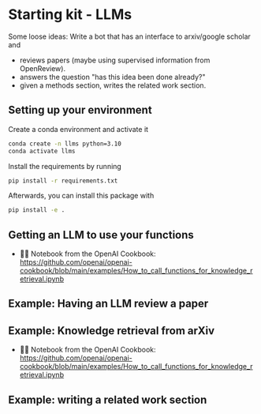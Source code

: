 # Starting kit - LLMs

Some loose ideas: Write a bot that has an interface to arxiv/google scholar and
- reviews papers (maybe using supervised information from OpenReview).
- answers the question "has this idea been done already?"
- given a methods section, writes the related work section.

## Setting up your environment

Create a conda environment and activate it

```bash
conda create -n llms python=3.10
conda activate llms
```

Install the requirements by running
```bash
pip install -r requirements.txt
```

Afterwards, you can install this package with
```bash
pip install -e .
```

## Getting an LLM to use your functions

- 🧑‍🍳 Notebook from the OpenAI Cookbook: https://github.com/openai/openai-cookbook/blob/main/examples/How_to_call_functions_for_knowledge_retrieval.ipynb

## Example: Having an LLM review a paper

## Example: Knowledge retrieval from arXiv

- 🧑‍🍳 Notebook from the OpenAI Cookbook: https://github.com/openai/openai-cookbook/blob/main/examples/How_to_call_functions_for_knowledge_retrieval.ipynb


## Example: writing a related work section
